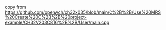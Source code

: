 copy from https://github.com/openwch/ch32x035/blob/main/C%2B%2B/Use%20MRS%20Create%20C%2B%2B%20project-example/CH32V203C8T6%2B%2B/User/main.cpp
